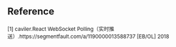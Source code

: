 ## Reference
<small>
[1] caviler.React WebSocket Polling（实时推送）.https://segmentfault.com/a/1190000013588737 [EB/OL] 2018
</small>